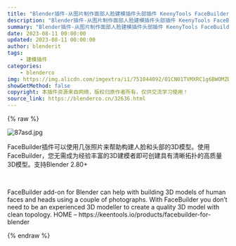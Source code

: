 ```yaml
---
title: "Blender插件-从图片制作面部人脸建模插件头部插件 KeenyTools FaceBuilder v2.1.1  旧版2023.2.0  最新版2024.1"
description: "Blender插件-从图片制作面部人脸建模插件头部插件 KeenyTools FaceBuilder v2.1.1  旧版2023.2.0  最新版2024.1"
summary: "Blender插件-从图片制作面部人脸建模插件头部插件 KeenyTools FaceBuilder v2.1.1  旧版2023.2.0  最新版2024.1"
date: 2023-08-11 00:00:00
updated: 2023-08-11 00:00:00
author: blenderit
tags: 
    - 建模插件
categories:
    - blenderco
img: https://img.alicdn.com/imgextra/i1/751044092/O1CN01TVMXRC1g6BWOMZD09_!!751044092.jpg
showGetMethod: false
copyright: 本插件资源来自网络，版权归原作者所有，仅供交流学习使用！
source_link: https://blenderco.cn/32636.html
---
```


{% raw %}
<p><img class="aligncenter" src="https://img.alicdn.com/imgextra/i1/751044092/O1CN01TVMXRC1g6BWOMZD09_!!751044092.jpg" alt="87asd.jpg "></p><p>FaceBuilder插件可以使用几张照片来帮助构建人脸和头部的3D模型。使用FaceBuilder，您无需成为经验丰富的3D建模者即可创建具有清晰拓扑的高质量3D模型。支持Blender 2.80+</p><p> </p><p>FaceBuilder add-on for Blender can help with building 3D models of human faces and heads using a couple of photographs. With FaceBuilder you don’t need to be an experienced 3D modeller to create a quality 3D model with clean topology. HOME – https://keentools.io/products/facebuilder-for-blender</p>
<div style="display: none">blenderco</div>
{% endraw %}